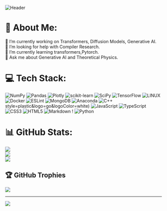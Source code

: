 ![Header](https://github.com/Abinash-bit/Abinash-bit/assets/89697294/c1708136-0bd7-474c-9737-4404fcf84905)




# 💫 About Me:
🔭 I’m currently working on Transformers, Diffusion Models, Generative AI.<br>🤝 I’m looking for help with Compiler Research.<br>🌱 I’m currently learning transformers,Pytorch.<br>💬 Ask me about Generative AI and Theoretical Physics.<br>


# 💻 Tech Stack:
![NumPy](https://img.shields.io/badge/numpy-%23013243.svg?style=plastic&logo=numpy&logoColor=white) ![Pandas](https://img.shields.io/badge/pandas-%23150458.svg?style=plastic&logo=pandas&logoColor=white) ![Plotly](https://img.shields.io/badge/Plotly-%233F4F75.svg?style=plastic&logo=plotly&logoColor=white) ![scikit-learn](https://img.shields.io/badge/scikit--learn-%23F7931E.svg?style=plastic&logo=scikit-learn&logoColor=white) ![SciPy](https://img.shields.io/badge/SciPy-%230C55A5.svg?style=plastic&logo=scipy&logoColor=%white) ![TensorFlow](https://img.shields.io/badge/TensorFlow-%23FF6F00.svg?style=plastic&logo=TensorFlow&logoColor=white) ![LINUX](https://img.shields.io/badge/Linux-FCC624?style=plastic&logo=linux&logoColor=black) ![Docker](https://img.shields.io/badge/docker-%230db7ed.svg?style=plastic&logo=docker&logoColor=white) ![ESLint](https://img.shields.io/badge/ESLint-4B3263?style=plastic&logo=eslint&logoColor=white) ![MongoDB](https://img.shields.io/badge/MongoDB-%234ea94b.svg?style=plastic&logo=mongodb&logoColor=white) ![Anaconda](https://img.shields.io/badge/Anaconda-%2344A833.svg?style=plastic&logo=anaconda&logoColor=white)            ![C++](https://img.shields.io/badge/c++-%2300599C.svg?style=plastic&logo=c%2B%2B&logoColor=white) style=plastic&logo=go&logoColor=white) ![JavaScript](https://img.shields.io/badge/javascript-%23323330.svg?style=plastic&logo=javascript&logoColor=%23F7DF1E) ![TypeScript](https://img.shields.io/badge/typescript-%23007ACC.svg?style=plastic&logo=typescript&logoColor=white) ![CSS3](https://img.shields.io/badge/css3-%231572B6.svg?style=plastic&logo=css3&logoColor=white) ![HTML5](https://img.shields.io/badge/html5-%23E34F26.svg?style=plastic&logo=html5&logoColor=white) ![Markdown](https://img.shields.io/badge/markdown-%23000000.svg?style=plastic&logo=markdown&logoColor=white) ! ![Python](https://img.shields.io/badge/python-3670A0?style=plastic&logo=python&logoColor=ffdd54)
# 📊 GitHub Stats:
![](https://github-readme-stats.vercel.app/api?username=Abinash-bit&theme=dark&hide_border=false&include_all_commits=false&count_private=false)<br/>
![](https://github-readme-streak-stats.herokuapp.com/?user=Abinash-bit&theme=dark&hide_border=false)<br/>
![](https://github-readme-stats.vercel.app/api/top-langs/?username=Abinash-bit&theme=dark&hide_border=false&include_all_commits=false&count_private=false&layout=compact)

## 🏆 GitHub Trophies
![](https://github-profile-trophy.vercel.app/?username=Abinash-bit&theme=radical&no-frame=false&no-bg=true&margin-w=4)

---
[![](https://visitcount.itsvg.in/api?id=Abinash-bit&icon=0&color=0)](https://visitcount.itsvg.in)

<!-- Proudly created with GPRM ( https://gprm.itsvg.in ) -->

<!-- Proudly created with GPRM ( https://gprm.itsvg.in ) -->
